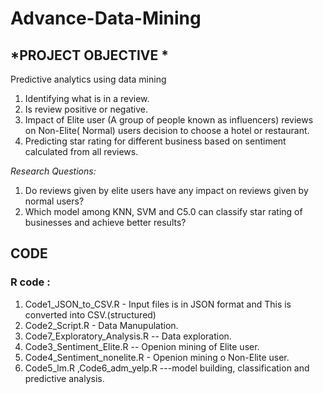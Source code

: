 # Advance-Data-Mining

## *PROJECT OBJECTIVE *  

Predictive analytics using data mining

1. Identifying what is in a review.
2. Is review positive or negative.
3. Impact of Elite user (A group of people known as influencers) reviews on Non-Elite( Normal)
   users decision to choose a hotel or restaurant.
4. Predicting star rating for different business based on sentiment calculated from all reviews.

*Research Questions:*

1) Do reviews given by elite users have any impact on reviews given by normal users?
2) Which model among KNN, SVM and C5.0 can classify star rating of businesses and achieve better
   results?


## CODE ##
 
 ### R code : 
 
 1. Code1_JSON_to_CSV.R - Input files is in JSON format and This is converted into CSV.(structured) 
 2. Code2_Script.R - Data Manupulation. 
 3. Code7_Exploratory_Analysis.R -- Data exploration. 
 4. Code3_Sentiment_Elite.R -- Openion mining of Elite user.
 5. Code4_Sentiment_nonelite.R - Openion mining o Non-Elite user.
 6. Code5_lm.R ,Code6_adm_yelp.R ---model building, classification and predictive analysis.
